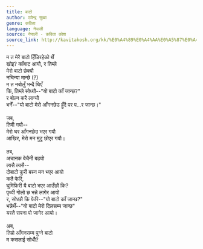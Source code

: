 ```yaml
---
title: बाटो
author: उपेन्द्र सुब्बा
genre: कविता
language: नेपाली
source: नेपाली - कविता कोश
source_link: http://kavitakosh.org/kk/%E0%A4%89%E0%A4%AA%E0%A5%87%E0%A4%A8%E0%A5%8D%E0%A4%A6%E0%A5%8D%E0%A4%B0_%E0%A4%B8%E0%A5%81%E0%A4%AC%E0%A5%8D%E0%A4%AC%E0%A4%BE
---
```


म त मेरै बाटो हिँडिरहेको थेँ  
खोइ? काँबाट आयौ, र तिम्ले  
मेरो बाटो छेक्यौ  
नचिन्या मान्छे (?)  
म त नबोलुँ भन्दै थिएँ  
कि, तिम्ले सोध्यौ--"यो बाटो काँ जान्छ?"  
र बोल्न करै लाग्यौ  
भनेँ--"यो बाटो मेरो आँगनछेउ हुँदै पर प...र जान्छ।"  
   
जब,  
तिमी गयौ--  
मेरो घर आँगनछेउ भएर गयौ  
आखिर, मेरो मन मुटु छोएर गयौ।  
   
तब,  
अचानक बेचैनी बढ्यो  
त्यसै त्यसै--  
दोबाटो कुरी बस्न मन भएर आयो  
कतै फेरि,  
घुमिफिरी यै बाटो भएर आउँछौ कि?  
पृथ्वी गोलो छ भन्ने लागेर आयो  
र, सोध्छौ कि फेरि--"यो बाटो काँ जान्छ?"  
भन्नेथेँ--"यो बाटो मेरो दिलसम्म जान्छ"  
यस्तै सपना पो जागेर आयो।  
   
अब,  
तिम्रो आँगनसम्म पुग्ने बाटो  
म कसलाई सोधौँ?

